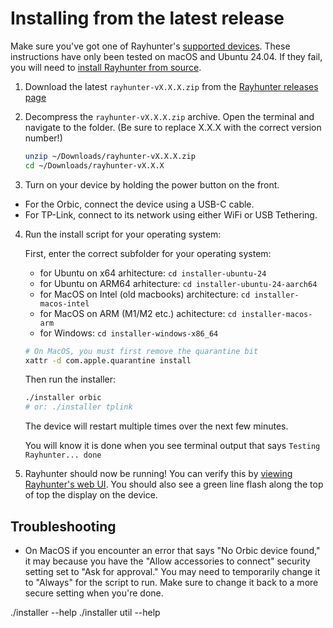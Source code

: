 # Installing from the latest release

Make sure you've got one of Rayhunter's [supported devices](./supported-devices.md). These instructions have only been tested on macOS and Ubuntu 24.04. If they fail, you will need to [install Rayhunter from source](./installing-from-source.md).

1. Download the latest `rayhunter-vX.X.X.zip` from the [Rayhunter releases page](https://github.com/EFForg/rayhunter/releases)
2. Decompress the `rayhunter-vX.X.X.zip` archive. Open the terminal and navigate to the folder. (Be sure to replace X.X.X with the correct version number!)

    ```bash
    unzip ~/Downloads/rayhunter-vX.X.X.zip
    cd ~/Downloads/rayhunter-vX.X.X
    ```

3. Turn on your device by holding the power button on the front.

  * For the Orbic, connect the device using a USB-C cable.
  * For TP-Link, connect to its network using either WiFi or USB Tethering.

4. Run the install script for your operating system:

    First, enter the correct subfolder for your operating system:
    - for Ubuntu on x64 arhitecture: `cd installer-ubuntu-24`
    - for Ubuntu on ARM64 arhitecture: `cd installer-ubuntu-24-aarch64`
    - for MacOS on Intel (old macbooks) architecture: `cd installer-macos-intel`
    - for MacOS on ARM (M1/M2 etc.) achitecture: `cd installer-macos-arm`
    - for Windows: `cd installer-windows-x86_64`

    ```bash
    # On MacOS, you must first remove the quarantine bit
    xattr -d com.apple.quarantine install
    ```
    Then run the installer:
    ```bash
    ./installer orbic
    # or: ./installer tplink
    ```

    The device will restart multiple times over the next few minutes.

    You will know it is done when you see terminal output that says `Testing Rayhunter... done`

5. Rayhunter should now be running! You can verify this by [viewing Rayhunter's web UI](./using-rayhunter). You should also see a green line flash along the top of top the display on the device.

## Troubleshooting

* On MacOS if you encounter an error that says "No Orbic device found," it may because you have the "Allow accessories to connect" security setting set to "Ask for approval." You may need to temporarily change it to "Always" for the script to run. Make sure to change it back to a more secure setting when you're done.

./installer --help
./installer util --help
